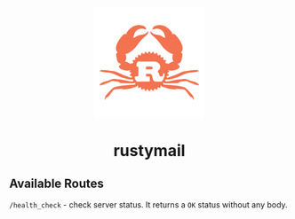 <p align="center">
  <img src="./public/rustymail.svg" alt="rustymail logo" width=200px height=200px>
</p>
<h1 align="center">rustymail</h1>

## Available Routes

`/health_check` - check server status. It returns a `OK` status without any body.
